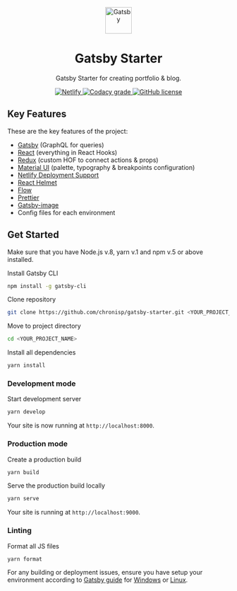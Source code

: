 <p align="center">
  <img alt="Gatsby" src="https://raw.githubusercontent.com/chronisp/gatsby-starter/master/src/images/website-icon.png" width="60" />
</p>
<h1 align="center">
  Gatsby Starter
</h1>

<p align="center">
  Gatsby Starter for creating portfolio & blog.
</p>

<p align="center">
  <a href="https://app.netlify.com/sites/gatsby-starter-dot/deploys">
    <img alt="Netlify" src="https://img.shields.io/netlify/a37c0ad8-deae-4bd3-8c8e-cbac8d2f05c3">
  </a>
  <a href="https://www.codacy.com/app/chronisp/gatsby-starter?utm_source=github.com&amp;utm_medium=referral&amp;utm_content=chronisp/gatsby-starter&amp;utm_campaign=Badge_Grade">
    <img alt="Codacy grade" src="https://img.shields.io/codacy/grade/c23975ea23e3459283f6c76ad338fcb1">
  </a>
  <a href="https://github.com/chronisp/gatsby-starter/blob/master/LICENSE"><img alt="GitHub license" src="https://img.shields.io/github/license/chronisp/gatsby-starter"></a>
</p>

## Key Features
These are the key features of the project:
*  [Gatsby](https://www.gatsbyjs.org/) (GraphQL for queries)
*  [React](https://reactjs.org/) (everything in React Hooks)
*  [Redux](https://redux.js.org/) (custom HOF to connect actions & props)
*  [Material UI](https://material-ui.com/) (palette, typography & breakpoints configuration)
*  [Netlify Deployment Support](https://www.netlify.com)
*  [React Helmet](https://github.com/nfl/react-helmet)
*  [Flow](https://flow.org/)
*  [Prettier](https://prettier.io/)
*  [Gatsby-image](https://www.gatsbyjs.org/packages/gatsby-image/)
*  Config files for each environment

## Get Started
Make sure that you have Node.js v.8, yarn v.1 and npm v.5 or above installed.

Install Gatsby CLI
```sh
npm install -g gatsby-cli
```
Clone repository
```sh
git clone https://github.com/chronisp/gatsby-starter.git <YOUR_PROJECT_NAME>
```
Move to project directory
```sh
cd <YOUR_PROJECT_NAME>
```
Install all dependencies
```sh
yarn install
```

### Development mode
Start development server
```sh
yarn develop
```
Your site is now running at ```http://localhost:8000```.

### Production mode
Create a production build
```sh
yarn build
```
Serve the production build locally
```sh
yarn serve
```
Your site is running at ```http://localhost:9000```.

### Linting
Format all JS files
```sh
yarn format
```

For any building or deployment issues, ensure you have setup your environment according to [Gatsby guide](https://www.gatsbyjs.org/docs/preparing-your-environment/) for [Windows](https://www.gatsbyjs.org/docs/gatsby-on-windows/) or [Linux](https://www.gatsbyjs.org/docs/gatsby-on-linux/).
